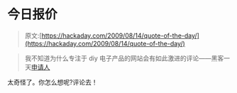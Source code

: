 # 今日报价

> 原文:[https://hackaday.com/2009/08/14/quote-of-the-day/](https://hackaday.com/2009/08/14/quote-of-the-day/)

> 我不知道为什么专注于 diy 电子产品的网站会有如此激进的评论——黑客一天[申请人](http://hackaday.com/2009/08/11/hack-a-day-is-hiring-2/)

太奇怪了。你怎么想呢?评论去！